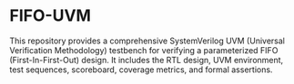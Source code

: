 # FIFO-UVM
This repository provides a comprehensive SystemVerilog UVM (Universal Verification Methodology) testbench for verifying a parameterized FIFO (First-In-First-Out) design. It includes the RTL design, UVM environment, test sequences, scoreboard, coverage metrics, and formal assertions.
